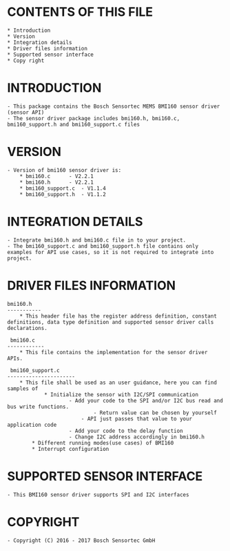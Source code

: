 
CONTENTS OF THIS FILE
=======================
	* Introduction
	* Version
	* Integration details
	* Driver files information
	* Supported sensor interface
	* Copy right


INTRODUCTION
===============
	- This package contains the Bosch Sensortec MEMS BMI160 sensor driver (sensor API)
	- The sensor driver package includes bmi160.h, bmi160.c, bmi160_support.h and bmi160_support.c files

VERSION
=========
	- Version of bmi160 sensor driver is:
		* bmi160.c 		- V2.2.1
		* bmi160.h 		- V2.2.1
		* bmi160_support.c 	- V1.1.4
		* bmi160_support.h 	- V1.1.2

INTEGRATION DETAILS
=====================
	- Integrate bmi160.h and bmi160.c file in to your project.
	- The bmi160_support.c and bmi160_support.h file contains only examples for API use cases, so it is not required to integrate into project.

DRIVER FILES INFORMATION
===========================
	bmi160.h
	-----------
		* This header file has the register address definition, constant definitions, data type definition and supported sensor driver calls declarations.

	 bmi160.c
	------------
		* This file contains the implementation for the sensor driver APIs.

	 bmi160_support.c
	----------------------
		* This file shall be used as an user guidance, here you can find samples of
    			* Initialize the sensor with I2C/SPI communication
        				- Add your code to the SPI and/or I2C bus read and bus write functions.
            					- Return value can be chosen by yourself
           					- API just passes that value to your application code
        				- Add your code to the delay function
        				- Change I2C address accordingly in bmi160.h
   			* Different running modes(use cases) of BMI160 
			* Interrupt configuration

SUPPORTED SENSOR INTERFACE
====================================
	- This BMI160 sensor driver supports SPI and I2C interfaces


COPYRIGHT
===========
	- Copyright (C) 2016 - 2017 Bosch Sensortec GmbH

